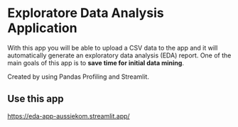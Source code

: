 # Exploratore Data Analysis Application 

With this app you will be able to upload a CSV data to the app and it will automatically generate an exploratory data analysis (EDA) report.
One of the main goals of this app is to **save time for initial data mining**.

Created by using Pandas Profiling and Streamlit. 

## Use this app
https://eda-app-aussiekom.streamlit.app/
